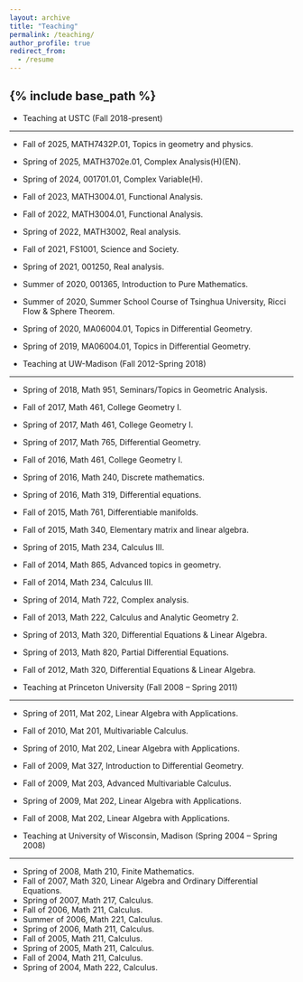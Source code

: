 ```yaml
---
layout: archive
title: "Teaching"
permalink: /teaching/
author_profile: true
redirect_from:
  - /resume
---
```






{% include base_path %}
---

- Teaching at USTC (Fall 2018-present)
--- 
   - Fall of 2025, MATH7432P.01, Topics in geometry and physics.
   - Spring of 2025, MATH3702e.01, Complex Analysis(H)(EN).
   - Spring of 2024, 001701.01, Complex Variable(H).
   - Fall of 2023, MATH3004.01, Functional Analysis.
   - Fall of 2022, MATH3004.01, Functional Analysis.
   - Spring of 2022, MATH3002, Real analysis.
   - Fall of 2021, FS1001, Science and Society. 
   - Spring of 2021, 001250, Real analysis.
   - Summer of 2020, 001365, Introduction to Pure Mathematics.
   - Summer of 2020, Summer School Course of Tsinghua University, Ricci Flow & Sphere Theorem.
   - Spring of 2020, MA06004.01, Topics in Differential Geometry.
   - Spring of 2019, MA06004.01, Topics in Differential Geometry.

- Teaching at UW-Madison (Fall 2012-Spring 2018)
---
   - Spring of 2018, Math 951, Seminars/Topics in Geometric Analysis.
   - Fall of 2017, Math 461, College Geometry I.
   - Spring of 2017, Math 461, College Geometry I.
   - Spring of 2017, Math 765, Differential Geometry.
   - Fall of 2016, Math 461, College Geometry I.
   - Spring of 2016, Math 240, Discrete mathematics.
   - Spring of 2016, Math 319, Differential equations.
   - Fall of 2015, Math 761, Differentiable manifolds.
   - Fall of 2015, Math 340, Elementary matrix and linear algebra.
   - Spring of 2015, Math 234, Calculus III.
   - Fall of 2014, Math 865, Advanced topics in geometry.
   - Fall of 2014, Math 234, Calculus III.
   - Spring of 2014, Math 722, Complex analysis.
   - Fall of 2013, Math 222, Calculus and Analytic Geometry 2.
   - Spring of 2013, Math 320, Differential Equations & Linear Algebra.
   - Spring of 2013, Math 820, Partial Differential Equations.
   - Fall of 2012, Math 320, Differential Equations & Linear Algebra.
 
 - Teaching at Princeton University (Fall 2008 – Spring 2011)
---
   - Spring of 2011, Mat 202, Linear Algebra with Applications.
   - Fall of 2010, Mat 201, Multivariable Calculus.
   - Spring of 2010, Mat 202, Linear Algebra with Applications.
   - Fall of 2009, Mat 327, Introduction to Differential Geometry.
   - Fall of 2009, Mat 203, Advanced Multivariable Calculus.
   - Spring of 2009, Mat 202, Linear Algebra with Applications.
   - Fall of 2008, Mat 202, Linear Algebra with Applications.
  
- Teaching at University of Wisconsin, Madison (Spring 2004 – Spring 2008)
---
   - Spring of 2008, Math 210, Finite Mathematics.
   - Fall of 2007, Math 320, Linear Algebra and Ordinary Differential Equations.
   - Spring of 2007, Math 217, Calculus.
   - Fall of 2006, Math 211, Calculus.
   - Summer of 2006, Math 221, Calculus.
   - Spring of 2006, Math 211, Calculus.
   - Fall of 2005, Math 211, Calculus.
   - Spring of 2005, Math 211, Calculus.
   - Fall of 2004, Math 211, Calculus.
   - Spring of 2004, Math 222, Calculus.
 
